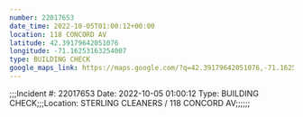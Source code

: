 ```yaml
---
number: 22017653
date_time: 2022-10-05T01:00:12+00:00
location: 118 CONCORD AV
latitude: 42.39179642051076
longitude: -71.16253163254007
type: BUILDING CHECK
google_maps_link: https://maps.google.com/?q=42.39179642051076,-71.16253163254007
---
```


;;;Incident #: 22017653  Date: 2022-10-05 01:00:12   Type: BUILDING CHECK;;;Location: STERLING CLEANERS / 118 CONCORD AV;;;;;;
